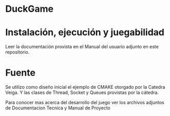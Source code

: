 # DuckGame

# Instalación, ejecución y juegabilidad
Leer la documentación provista en el Manual del usuario adjunto en este repositorio.


# Fuente

Se utilizo como diseño inicial el ejemplo de CMAKE otorgado por la Catedra Veiga.
Y las clases de Thread, Socket y Queues provistas por la cátedra.

Para conocer mas acerca del desarrollo del juego ver los archivos adjuntos de Documentacion Tecnica y Manual de Proyecto
